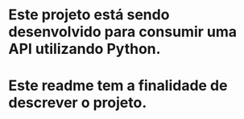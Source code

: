 # Este projeto está sendo desenvolvido para consumir uma API utilizando Python.
# Este readme tem a finalidade de descrever o projeto.
